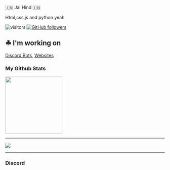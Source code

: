 🇮🇳 Jai Hind 🇮🇳

Html,css,js and python yeah

![visitors](https://komarev.com/ghpvc/?username=NixonXC&label=Profile%20views&color=0e75b6&style=flat)
[![GitHub followers](https://img.shields.io/github/followers/NixonXC.svg?style=social&label=Followers)](https://github.com/nixonxc?tab=followers)

<h2>☘ I'm working on</h2><a href="https://top.gg/user/5797536778415177728">Discord Bots</a>, <a href="https://nixonxc.gq/">Websites</a>

<h3>My Github Stats</h3>

<img height="180em" src="https://github-readme-stats.vercel.app/api?username=NixonXC&show_icons=true&hide_border=true&&count_private=true&include_all_commits=true" />


<hr>

![](https://github-readme-stats.vercel.app/api/top-langs/?username=NixonXC&show_icons=true&show_icons=true&title_color=000&icon_color=303030&text_color=303030&bg_color=ffffff&hide_border=true&theme=radical)

<hr>

<h3>Discord</h3>














